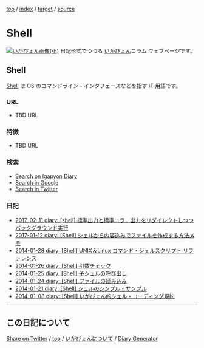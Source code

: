 [top](../index.html) / [index](index.html) / [target](https://igapyon.github.io/diary/keyword/shell.html) / [source](https://github.com/igapyon/diary/blob/gh-pages/keyword/shell.src.md) 

Shell
=====================================================================================================
[![いがぴょん画像(小)](https://igapyon.github.io/diary/images/iga200306s.jpg "いがぴょん")](https://igapyon.github.io/diary/memo/memoigapyon.html) 日記形式でつづる [いがぴょん](https://igapyon.github.io/diary/memo/memoigapyon.html)コラム ウェブページです。

## Shell

[Shell](shell.html) は OS のコマンドライン・インタフェースなどを指す IT 用語です。

### URL

* TBD URL

### 特徴

* TBD URL

### 検索

* [Search on Igapyon Diary](https://www.google.co.jp/#pws=0&q=site:https%3A%2F%2Figapyon.github.io%2Fdiary%2F+Shell)
* [Search in Google](https://www.google.co.jp/#pws=0&q=Shell)
* [Search in Twitter](https://twitter.com/search?q=%23Shell)

### 日記

* [2017-02-11 diary: [shell] 標準出力と標準エラー出力をリダイレクトしつつバックグラウンド実行](../2017/ig170211.html)
* [2017-01-12 diary: [Shell] シェルから内容込みでファイルを作成する方法メモ](../2017/ig170112.html)
* [2014-01-28 diary: [Shell] UNIX＆Linux コマンド・シェルスクリプト リファレンス](../2014/ig140128.html)
* [2014-01-26 diary: [Shell] 引数チェック](../2014/ig140126.html)
* [2014-01-25 diary: [Shell] 子シェルの呼び出し](../2014/ig140125.html)
* [2014-01-24 diary: [Shell] ファイルの読み込み](../2014/ig140124.html)
* [2014-01-21 diary: [Shell] シェルのシンプル・サンプル](../2014/ig140121.html)
* [2014-01-08 diary: [Shell] いがぴょん的シェル・コーディング規約](../2014/ig140108.html)



----------------------------------------------------------------------------------------------------

## この日記について

[Share on Twitter](https://twitter.com/intent/tweet?hashtags=igapyon%2Cdiary%2C%E3%81%84%E3%81%8C%E3%81%B4%E3%82%87%E3%82%93%2CShell&text=Shell&url=https%3A%2F%2Figapyon.github.io%2Fdiary%2Fkeyword%2Fshell.html) / [top](../index.html) / [いがぴょんについて](https://igapyon.github.io/diary/memo/memoigapyon.html) / [Diary Generator](https://github.com/igapyon/igapyonv3)
